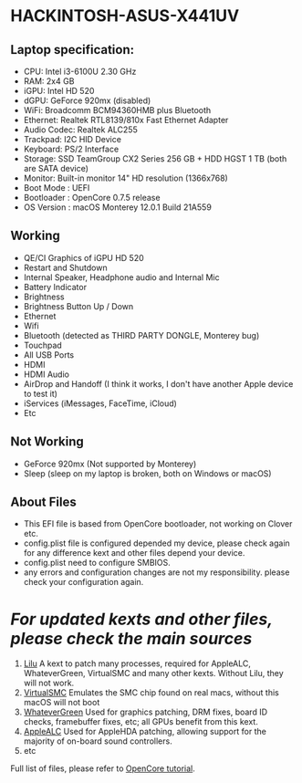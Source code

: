 # HACKINTOSH-ASUS-X441UV
## Laptop specification:
- CPU: Intel i3-6100U 2.30 GHz
- RAM: 2x4 GB
- iGPU: Intel HD 520
- dGPU: GeForce 920mx (disabled)
- WiFi: Broadcomm BCM94360HMB plus Bluetooth
- Ethernet: Realtek RTL8139/810x Fast Ethernet Adapter
- Audio Codec: Realtek ALC255
- Trackpad: I2C HID Device
- Keyboard: PS/2 Interface
- Storage: SSD TeamGroup CX2 Series 256 GB + HDD HGST 1 TB (both are SATA device)
- Monitor: Built-in monitor 14" HD resolution (1366x768)
- Boot Mode : UEFI
- Bootloader : OpenCore 0.7.5 release
- OS Version : macOS Monterey 12.0.1 Build 21A559

## Working
- QE/CI Graphics of iGPU HD 520
- Restart and Shutdown
- Internal Speaker, Headphone audio and Internal Mic
- Battery Indicator
- Brightness
- Brightness Button Up / Down
- Ethernet
- Wifi
- Bluetooth (detected as THIRD PARTY DONGLE, Monterey bug)
- Touchpad
- All USB Ports
- HDMI
- HDMI Audio
- AirDrop and Handoff (I think it works, I don't have another Apple device to test it)
- iServices (iMessages, FaceTime, iCloud)
- Etc

## Not Working
- GeForce 920mx (Not supported by Monterey)
- Sleep (sleep on my laptop is broken, both on Windows or macOS)

## **About Files**
- This EFI file is based from OpenCore bootloader, not working on Clover etc. 
- config.plist file is configured depended my device, please check again for any difference kext and other files depend your device.
- config.plist need to configure SMBIOS. 
- any errors and configuration changes are not my responsibility. please check your configuration again.

# *For updated kexts and other files, please check the main sources*
1. [Lilu](https://github.com/acidanthera/Lilu/releases) A kext to patch many processes, required for AppleALC, WhateverGreen, VirtualSMC and many other kexts. Without Lilu, they will not work.
2. [VirtualSMC](https://github.com/acidanthera/VirtualSMC/releases) Emulates the SMC chip found on real macs, without this macOS will not boot
3. [WhateverGreen](https://github.com/acidanthera/WhateverGreen/releases) Used for graphics patching, DRM fixes, board ID checks, framebuffer fixes, etc; all GPUs benefit from this kext.
4. [AppleALC](https://github.com/acidanthera/AppleALC/releases) Used for AppleHDA patching, allowing support for the majority of on-board sound controllers.
5. etc

Full list of files, please refer to [OpenCore tutorial](https://dortania.github.io/OpenCore-Install-Guide/).
